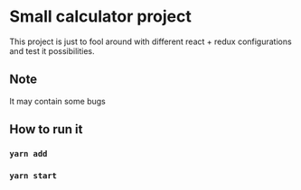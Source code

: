 # Small calculator project
This project is just to fool around with different react + redux configurations and test it possibilities.
## Note
It may contain some bugs
## How to run it
### `yarn add`
### `yarn start`